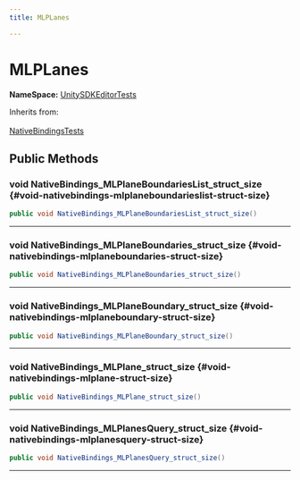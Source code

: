 ```yaml
---
title: MLPLanes

---
```


# MLPLanes



**NameSpace:** 
[UnitySDKEditorTests](/versioned_docs/version-31-Aug-2023/unity-api/api/UnitySDKEditorTests/UnitySDKEditorTests.md) 





Inherits from: <br></br>[NativeBindingsTests](/versioned_docs/version-31-Aug-2023/unity-api/api/UnitySDKEditorTests/UnitySDKEditorTests.NativeBindingsTests.md)




## Public Methods

### void NativeBindings_MLPlaneBoundariesList_struct_size {#void-nativebindings-mlplaneboundarieslist-struct-size}

```csharp
public void NativeBindings_MLPlaneBoundariesList_struct_size()
```






-----------

### void NativeBindings_MLPlaneBoundaries_struct_size {#void-nativebindings-mlplaneboundaries-struct-size}

```csharp
public void NativeBindings_MLPlaneBoundaries_struct_size()
```






-----------

### void NativeBindings_MLPlaneBoundary_struct_size {#void-nativebindings-mlplaneboundary-struct-size}

```csharp
public void NativeBindings_MLPlaneBoundary_struct_size()
```






-----------

### void NativeBindings_MLPlane_struct_size {#void-nativebindings-mlplane-struct-size}

```csharp
public void NativeBindings_MLPlane_struct_size()
```






-----------

### void NativeBindings_MLPlanesQuery_struct_size {#void-nativebindings-mlplanesquery-struct-size}

```csharp
public void NativeBindings_MLPlanesQuery_struct_size()
```






-----------


